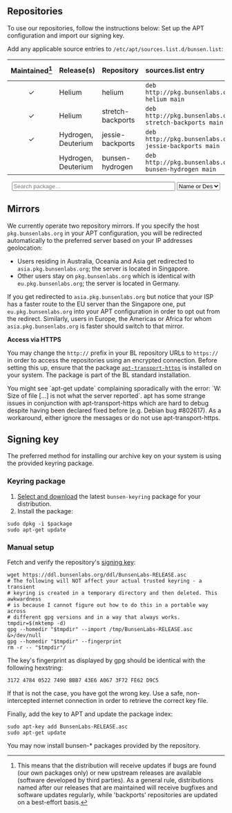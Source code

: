 [SigningKey]: <https://ddl.bunsenlabs.org/ddl/BunsenLabs-RELEASE.asc>

## Repositories

To use our repositories, follow the instructions below: Set up the APT
configuration and import our signing key.

Add any applicable source entries to `/etc/apt/sources.list.d/bunsen.list`:

|Maintained[^1] | Release(s)           | Repository         | sources.list entry                                              | Package index                           |
|:-------------:|:---------------------|:-------------------|:----------------------------------------------------------------|:---------------------------------------:|
|     ✓         | Helium               |  helium            | `deb http://pkg.bunsenlabs.org/debian helium main`              | [⬛](/repoidx.html#helium)              |
|     ✓         | Helium               | stretch-backports  | `deb http://pkg.bunsenlabs.org/debian stretch-backports main`   | [⬛](/repoidx.html#stretch-backports)   |
|     ✓         | Hydrogen, Deuterium  | jessie-backports   | `deb http://pkg.bunsenlabs.org/debian jessie-backports main`    | [⬛](/repoidx.html#jessie-backports)    |
|               | Hydrogen, Deuterium  | bunsen-hydrogen    | `deb http://pkg.bunsenlabs.org/debian bunsen-hydrogen main`     | [⬛](/repoidx.html#bunsen-hydrogen)     |

[^1]: This means that the distribution will receive updates if bugs are found
  (our own packages only) or new upstream releases are available (software
  developed by third parties). As a general rule, distributions named after our
  releases that are maintained will receive bugfixes and software updates
  regularly, while 'backports' repositories are updated on a best-effort basis.

<form id="package-search" action="/repoidx.html" method="get" style="text-align:center">
<input id="filter-value" style="width:75%;display:inline;" type="text" placeholder="Search package…" name="v" minlength="1">
<select id="filter-key" title="Select the package property to filter by" name="k" style="width:20%;display:inline;">
  <option value="any">Any metadata field</option>
  <option value="depends">Depends</option>
  <option value="maintainer">Maintainer</option>
  <option value="name-description" selected="selected">Name or Descr</option>
  <option value="recommends">Recommneds</option>
  <option value="section">Section</option>
  <option value="suggests">Suggests</option>
  <option value="version">Version</option>
</select>
</form>

## Mirrors

We currently operate two repository mirrors. If you specify the host
`pkg.bunsenlabs.org` in your APT configuration, you will be redirected
automatically to the preferred server based on your IP addresses
geolocation:

* Users residing in Australia, Oceania and Asia get redirected to
  `asia.pkg.bunsenlabs.org`; the server is located in Singapore.
* Other users stay on `pkg.bunsenlabs.org` which is identical with
  `eu.pkg.bunsenlabs.org`; the server is located in Germany.

If you get redirected to `asia.pkg.bunsenlabs.org` but notice that your
ISP has a faster route to the EU server than the Singapore one, put
`eu.pkg.bunsenlabs.org` into your APT configuration in order to opt out
from the redirect. Similarly, users in Europe, the Americas or Africa
for whom `asia.pkg.bunsenlabs.org` is faster should switch to that mirror.

**Access via HTTPS**

You may change the `http://` prefix in your BL repository URLs to
`https://` in order to access the repositories using an encrypted
connection. Before setting this up, ensure that the package
[`apt-transport-https`](https://packages.debian.org/search?suite=all&searchon=names&exact=1&keywords=apt-transport-https)
is installed on your system. The package is part of the BL standard
installation.

<div class="warning">
You might see `apt-get update` complaining sporadically with the error:
`W: Size of file [...] is not what the server reported`. apt has some
strange issues in conjunction with apt-transport-https which are hard to
debug despite having been declared fixed before (e.g. Debian bug
#802617). As a workaround, either ignore the messages or do not use
apt-transport-https.
</div>

## Signing key

The preferred method for installing our archive key on your system is
using the provided keyring package.

### Keyring package

  1. [Select and download](/repoidx.html?k=name-description&v=bunsen-keyring) the latest `bunsen-keyring` package for your
     distribution.
  2. Install the package:
~~~
sudo dpkg -i $package
sudo apt-get update
~~~

### Manual setup

Fetch and verify the repository's [signing key][SigningKey]:

~~~ { .bash }
wget https://ddl.bunsenlabs.org/ddl/BunsenLabs-RELEASE.asc
# The following will NOT affect your actual trusted keyring - a transient
# keyring is created in a temporary directory and then deleted. This awkwardness
# is because I cannot figure out how to do this in a portable way across
# different gpg versions and in a way that always works.
tmpdir=$(mktemp -d)
gpg --homedir "$tmpdir" --import /tmp/BunsenLabs-RELEASE.asc &>/dev/null
gpg --homedir "$tmpdir" --fingerprint
rm -r -- "$tmpdir"/
~~~

The key's fingerprint as displayed by gpg should be identical with the
following hexstring:

~~~~~
3172 4784 0522 7490 BBB7 43E6 A067 3F72 FE62 D9C5 
~~~~~

If that is not the case, you have got the wrong key. Use a safe,
non-intercepted internet connection in order to retrieve the correct key
file.

Finally, add the key to APT and update the package index:

~~~ { .bash }
sudo apt-key add BunsenLabs-RELEASE.asc
sudo apt-get update
~~~

You may now install <monospace>bunsen-\*</monospace> packages provided
by the repository.
